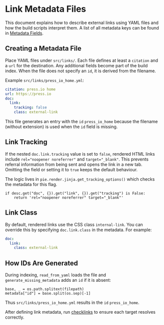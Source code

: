 # Link Metadata Files

This document explains how to describe external links using YAML files and how
the build scripts interpret them. A list of all metadata keys can be found in
[Metadata Fields](metadata-fields.md).

## Creating a Metadata File

Place YAML files under `src/links/`. Each file defines at least a `citation`
and a `url` for the destination. Any additional fields become part of the build
index. When the file does not specify an `id`, it is derived from the
filename.

Example `src/links/press_io_home.yml`:

```yaml
citation: press.io home
url: https://press.io
doc:
  link:
    tracking: false
    class: external-link
```

This file generates an entry with the `id` `press_io_home` because the
filename (without extension) is used when the `id` field is missing.

## Link Tracking

If the nested `doc.link.tracking` value is set to `false`, rendered HTML links
include `rel="noopener noreferrer"` and `target="_blank"`. This prevents
referral information from being sent and opens the link in a new tab.
Omitting the field or setting it to `true` keeps the default behaviour.

The logic lives in `pie.render.jinja.get_tracking_options()` which checks the
metadata for this flag.

```
if desc.get("doc", {}).get("link", {}).get("tracking") is False:
    return 'rel="noopener noreferrer" target="_blank"'
```

## Link Class

By default, rendered links use the CSS class `internal-link`. You can override
this by specifying `doc.link.class` in the metadata. For example:

```yaml
doc:
  link:
    class: external-link
```

## How IDs Are Generated

During indexing, `read_from_yaml` loads the file and `generate_missing_metadata`
adds an `id` if it is absent:

```
base, _ = os.path.splitext(filepath)
metadata["id"] = base.split(os.sep)[-1]
```

Thus `src/links/press_io_home.yml` results in the `id` `press_io_home`.

After defining link metadata, run
[checklinks](../pie/check/checklinks.md) to ensure each target resolves
correctly.
